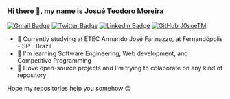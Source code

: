 ### Hi there 👋, my name is Josué Teodoro Moreira

[![Gmail Badge](https://img.shields.io/badge/-jteodomo@gmail.com-red?style=flat-square&logo=Gmail&logoColor=white&link=mailto:jteodomo@gmail.com)](mailto:jteodomo@gmail.com)
[![Twitter Badge](https://img.shields.io/badge/-@jozuteomo-blue?style=flat-square&labelColor=blue&logo=twitter&logoColor=white&link=https://twitter.com/jozuteomo)](https://twitter.com/jozuteomo)
[![Linkedin Badge](https://img.shields.io/badge/-Linkedin-blue?style=flat-square&logo=Linkedin&logoColor=white&link=https://www.linkedin.com/in/josué-teodoro-moreira-5998ab1a2/)](https://www.linkedin.com/in/josué-teodoro-moreira-5998ab1a2/) 
[![GitHub J0sueTM](https://img.shields.io/github/followers/j0sueTM?label=follow&style=social)](https://github.com/J0sueTM)

- 🔭 Currently studying at ETEC Armando José Farinazzo, at Fernandópolis - SP - Brazil
- 🌱 I'm learning Software Engineering, Web development, and Competitive Programming
- 👯 I love open-source projects and I'm trying to colaborate on any kind of repository
    
Hope my repositories help you somehow 😊
